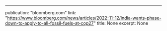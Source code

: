 ---
publication: "bloomberg.com"
link: "https://www.bloomberg.com/news/articles/2022-11-12/india-wants-phase-down-to-apply-to-all-fossil-fuels-at-cop27"
title: None
excerpt: None

